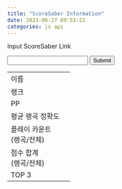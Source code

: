 ```yaml
---
title: "ScoreSaber Information"
date: 2021-06-27 09:53:22
categories: js api
---
```


<script>
function findUID(sslink) {
    tlink = sslink
    // &sort=%d
    tlink = tlink.replace(/&sort=[0-9]*/gi,'');
    // &page=%d
    tlink = tlink.replace(/&page=[0-9]*/gi,'');
    // ?sort=%d
    tlink = tlink.replace(/\?sort=[0-9]*/gi,'');
    // ?page=%d
    tlink = tlink.replace(/\?page=[0-9]*/gi,'');
    // https://score~~/u/
    tlink = tlink.replace(/https:\/\/scoresaber.com\/u\//gi,'');
    return tlink;
}

function numComma(num) {
    var regex = /\B(?=(\d{3})+(?!\d))/g;
    return num.toString().replace(regex, ',');
}

function makeRankText(gRank, cRank, country) {
    return '<a href="https://scoresaber.com/global">#' + numComma(gRank) + '</a> (<img src="https://www.countryflags.io/' + country + '/flat/24.png"> <a href="https://scoresaber.com/global?country=' + country + '">#' + numComma(cRank) + '</a>)'
}

function difficultyColor(num) {
    if(num == 9)
        return '<span style="color:#8f48db;">Expert+</span>';
    else if(num == 7) 
        return '<span style="color:#bf2a42;">Expert</span>';
    else if(num == 5)
        return '<span style="color:tomato;">Hard</span>';
    else if(num == 3)
        return '<span style="color:#59b0f4;">Normal</span>';
    else if(num == 1)
        return '<span style="color:MediumSeaGreen;">Easy</span>';
    else 
        return '<span style="color:red;">DifficultyDisplayError</span>';
}

function makeRankSongText(data) {
    return '<b>#' + String(data.rank) + ' <a href="https://scoresaber.com/leaderboard/' + String(data.leaderboardId) + '">' + data.songAuthorName + ' - ' + data.songName + ' ' + data.songSubName + ' ' + difficultyColor(data.difficulty) + ' by ' + data.levelAuthorName
}

function ssGet() {
    var sslink = document.forms["ssRead"]["inputSS"].value;
    var uid = findUID(sslink);
    var url = 'https://new.scoresaber.com/api/player/' + uid + '/full'
    $.getJSON(url, function(data) {
        document.getElementById("nameValue").innerHTML = '<a href="https://steamcommunity.com/profiles/' + uid + '">' + data.playerInfo.playerName + '</a>'
        document.getElementById("rankValue").innerHTML = makeRankText(data.playerInfo.rank, data.playerInfo.countryRank, data.playerInfo.country)
        document.getElementById("ppValue").innerText = numComma(data.playerInfo.pp)
        document.getElementById("araValue").innerText = String((data.scoreStats.averageRankedAccuracy).toFixed(2)) + '%'
        document.getElementById("pcValue").innerText = numComma(data.scoreStats.rankedPlayCount) + ' / ' + numComma(data.scoreStats.totalPlayCount)
        document.getElementById("scoreValue").innerText = numComma(data.scoreStats.totalRankedScore) + ' / ' + numComma(data.scoreStats.totalScore)
    })

    var url2 = 'https://new.scoresaber.com/api/player/' + uid + '/scores/TOP/0'
    $.getJSON(url, function(data) {
        document.getElementById("top1Value").innerHTML = makeRankSongText(scores[0])
        document.getElementById("top2Value").innerHTML = makeRankSongText(scores[1])
        document.getElementById("top3Value").innerHTML = makeRankSongText(scores[2])
    })
}
</script>

Input ScoreSaber Link

<form name="ssRead">
<input type="text" name="inputSS">
<input type="button" value="Submit" onclick="ssGet()">
</form>

<form name="ssWrite">
<table>
<tr><td>이름</td><td id="nameValue"></td></tr>
<tr><td>랭크</td><td id="rankValue"></td></tr>
<tr><td>PP</td><td id="ppValue"></td></tr>
<tr><td>평균 랭곡 정확도</td><td id="araValue"></td></tr>
<tr><td>플레이 카운트<br>(랭곡/전체)</td><td id="pcValue"></td></tr>
<tr><td>점수 합계<br>(랭곡/전체)</td><td id="scoreValue"></td></tr>
<tr><td rowspan="3">TOP 3</td><td id="top1Value"></td></tr>
<tr><td id="top2Value"></td></tr>
<tr><td id="top3Value"></td></tr>
</table>
</form>

<!-- Advertisement -->

<script async src="https://pagead2.googlesyndication.com/pagead/js/adsbygoogle.js"></script>
<!-- github -->
<ins class="adsbygoogle"
     style="display:block"
     data-ad-client="ca-pub-2393564017114032"
     data-ad-slot="7921062366"
     data-ad-format="auto"
     data-full-width-responsive="true"></ins>
<script>
     (adsbygoogle = window.adsbygoogle || []).push({});
</script>

<ins class="kakao_ad_area" style="display:none;" 
 data-ad-unit    = "DAN-qxi7q147vuif" 
 data-ad-width   = "320" 
 data-ad-height  = "100"></ins> 
<script type="text/javascript" src="//t1.daumcdn.net/kas/static/ba.min.js" async> </script>
